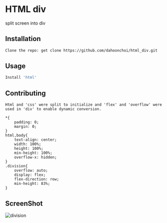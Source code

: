 # HTML div

split screen into div

## Installation

```bash
Clone the repo: get clone https://github.com/dahoonchoi/html_div.git
```

## Usage

```bash
Install 'html' 
```

## Contributing
```
Html and 'css' were split to initialize and 'flex' and 'overflow' were used in 'div' to enable dynamic conversion.

*{
    padding: 0;
    margin: 0;
}
html,body{
    text-align: center; 
    width: 100%;
    height: 100%;
    min-height: 100%;
    overflow-x: hidden;
}
.division{
    overflow: auto;
    display: flex;
    flex-direction: row;
    min-height: 83%;
}
```
## ScreenShot

![division](https://user-images.githubusercontent.com/41640324/62599338-e85fd080-b926-11e9-847f-3ae5fac4363f.PNG)

